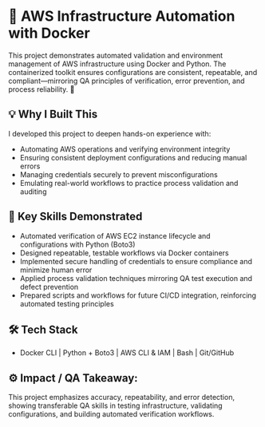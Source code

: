 # 🐳 AWS Infrastructure Automation with Docker

This project demonstrates automated validation and environment management of AWS infrastructure using Docker and Python. The containerized toolkit ensures configurations are consistent, repeatable, and compliant—mirroring QA principles of verification, error prevention, and process reliability. 🚀


## 💡 Why I Built This

I developed this project to deepen hands-on experience with:

- Automating AWS operations and verifying environment integrity
- Ensuring consistent deployment configurations and reducing manual errors
- Managing credentials securely to prevent misconfigurations
- Emulating real-world workflows to practice process validation and auditing


## 🧠 Key Skills Demonstrated

- Automated verification of AWS EC2 instance lifecycle and configurations with Python (Boto3)
- Designed repeatable, testable workflows via Docker containers
- Implemented secure handling of credentials to ensure compliance and minimize human error
- Applied process validation techniques mirroring QA test execution and defect prevention
- Prepared scripts and workflows for future CI/CD integration, reinforcing automated testing principles


## 🛠️ Tech Stack

- Docker CLI | Python + Boto3 | AWS CLI & IAM | Bash | Git/GitHub
  
## ⚙️ Impact / QA Takeaway:

This project emphasizes accuracy, repeatability, and error detection, showing transferable QA skills in testing infrastructure, validating configurations, and building automated verification workflows.




